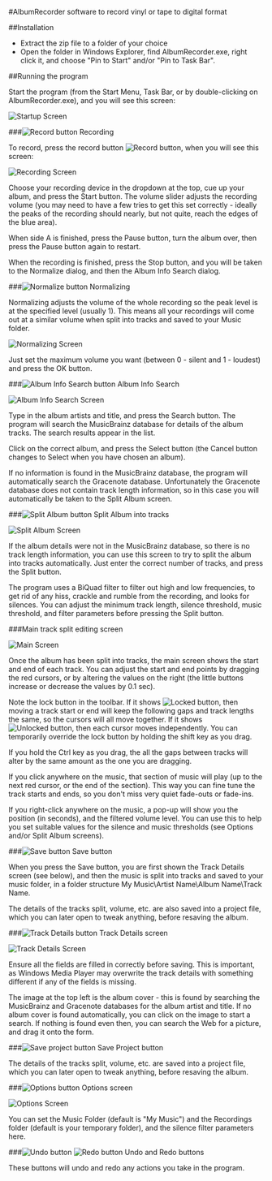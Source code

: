 #AlbumRecorder software to record vinyl or tape to digital format

##Installation

* Extract the zip file to a folder of your choice
* Open the folder in Windows Explorer, find AlbumRecorder.exe, right click it, and choose "Pin to Start" and/or "Pin to Task Bar".

##Running the program

Start the program (from the Start Menu, Task Bar, or by double-clicking on AlbumRecorder.exe), and you will see this screen:

![Startup Screen](/Images/MainFormBlank.jpg)

###![Record button](/Resources/imgRecord.png) Recording

To record, press the record button ![Record button](/Resources/imgRecord.png), when you will see this screen:

![Recording Screen](/Images/Recording.jpg)

Choose your recording device in the dropdown at the top, cue up your album, and press the Start button. The volume slider adjusts the recording volume (you may need to have a few tries to get this set correctly - ideally the peaks of the recording should nearly, but not quite, reach the edges of the blue area).

When side A is finished, press the Pause button, turn the album over, then press the Pause button again to restart.

When the recording is finished, press the Stop button, and you will be taken to the Normalize dialog, and then the Album Info Search dialog.

###![Normalize button](/Resources/Normalize.png) Normalizing

Normalizing adjusts the volume of the whole recording so the peak level is at the specified level (usually 1). This means all your recordings will come out at a similar volume when split into tracks and saved to your Music folder.

![Normalizing Screen](/Images/Normalize.jpg)

Just set the maximum volume you want (between 0 - silent and 1 - loudest) and press the OK button.

###![Album Info Search button](/Resources/imgSearch.png) Album Info Search

![Album Info Search Screen](/Images/AlbumDetails.jpg)

Type in the album artists and title, and press the Search button. The program will search the MusicBrainz database for details of the album tracks. The search results appear in the list.

Click on the correct album, and press the Select button (the Cancel button changes to Select when you have chosen an album).

If no information is found in the MusicBrainz database, the program will automatically search the Gracenote database. Unfortunately the Gracenote database does not contain track length information, so in this case you will automatically be taken to the Split Album screen.

###![Split Album button](/Resources/imgSplit.png) Split Album into tracks

![Split Album Screen](/Images/SplitAlbum.jpg)

If the album details were not in the MusicBrainz database, so there is no track length information, you can use this screen to try to split the album into tracks automatically. Just enter the correct number of tracks, and press the Split button.

The program uses a BiQuad filter to filter out high and low frequencies, to get rid of any hiss, crackle and rumble from the recording, and looks for silences. You can adjust the minimum track length, silence threshold, music threshold, and filter parameters before pressing the Split button.

###Main track split editing screen

![Main Screen](/Images/MainForm.jpg)

Once the album has been split into tracks, the main screen shows the start and end of each track. You can adjust the start and end points by dragging the red cursors, or by altering the values on the right (the little buttons increase or decrease the values by 0.1 sec).

Note the lock button in the toolbar. If it shows ![Locked button](/Resources/imgLocked.png), then moving a track start or end will keep the following gaps and track lengths the same, so the cursors will all move together. If it shows ![Unlocked button](/Resources/imgUnlocked.png), then each cursor moves independently. You can temporarily override the lock button by holding the shift key as you drag.

If you hold the Ctrl key as you drag, the all the gaps between tracks will alter by the same amount as the one you are dragging.

If you click anywhere on the music, that section of music will play (up to the next red cursor, or the end of the section). This way you can fine tune the track starts and ends, so you don't miss very quiet fade-outs or fade-ins.

If you right-click anywhere on the music, a pop-up will show you the position (in seconds), and the filtered volume level. You can use this to help you set suitable values for the silence and music thresholds (see Options and/or Split Album screens).

###![Save button](/Resources/imgSave.png) Save button

When you press the Save button, you are first shown the Track Details screen (see below), and then the music is split into tracks and saved to your music folder, in a folder structure My Music\Artist Name\Album Name\Track Name.

The details of the tracks split, volume, etc. are also saved into a project file, which you can later open to tweak anything, before resaving the album.

###![Track Details button](/Resources/imgTracks.png) Track Details screen

![Track Details Screen](/Images/TrackDetails.jpg)

Ensure all the fields are filled in correctly before saving. This is important, as Windows Media Player may overwrite the track details with something different if any of the fields is missing.

The image at the top left is the album cover - this is found by searching the MusicBrainz and Gracenote databases for the album artist and title. If no album cover is found automatically, you can click on the image to start a search. If nothing is found even then, you can search the Web for a picture, and drag it onto the form.

###![Save project button](/Resources/imgSaveProject.png) Save Project button

The details of the tracks split, volume, etc. are saved into a project file, which you can later open to tweak anything, before resaving the album.

###![Options button](/Resources/imgOptions.png) Options screen

![Options Screen](/Images/Options.jpg)

You can set the Music Folder (default is "My Music") and the Recordings folder (default is your temporary folder), and the silence filter parameters here.

###![Undo button](/Resources/imgUndo.png) ![Redo button](/Resources/imgRedo.png) Undo and Redo buttons

These buttons will undo and redo any actions you take in the program.
